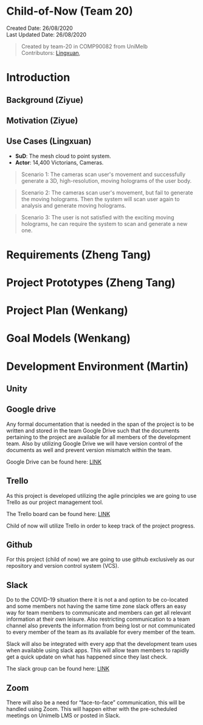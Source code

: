 # Child-of-Now (Team 20)

Created Date: 26/08/2020\
Last Updated Date: 26/08/2020

> Created by team-20 in COMP90082 from UniMelb\
> Contributors: [Lingxuan](https://github.com/kongpeter), 



# Introduction

## Background (Ziyue)




## Motivation (Ziyue)






## Use Cases (Lingxuan)

* **SuD**: The mesh cloud to point system. 
* **Actor**: 14,400 Victorians, Cameras.

> Scenario 1: The cameras scan user's movement and successfully generate a 3D, high-resolution, moving holograms of the user body.

> Scenario 2: The cameras scan user's movement, but fail to generate the moving holograms. Then the system will scan user again to analysis and generate moving holograms.

> Scenario 3: The user is not satisfied with the exciting moving holograms, he can require the system to scan and generate a new one. 





# Requirements (Zheng Tang)



# Project Prototypes (Zheng Tang)





# Project Plan (Wenkang)





# Goal Models (Wenkang)





# Development Environment (Martin)



## Unity

    

## Google drive

 
Any formal documentation that is needed in the span of the project is to be written and stored in the team Google Drive such that the documents pertaining to the project are available for all members of the development team. Also by utilizing Google Drive we will have version control of the documents as well and prevent version mismatch within the team.

Google Drive can be found here: [LINK](https://drive.google.com/drive/u/1/folders/1TdxP1vPDAh91ACnegNjZgsC7j2o1mPxj)

## Trello

    

As this project is developed utilizing the agile principles we are going to use Trello as our project management tool.

The Trello board can be found here: [LINK](https://trello.com/b/zSgcKvmL/child-of-now)

Child of now will utilize Trello in order to keep track of the project progress.

## Github


For this project (child of now) we are going to use github exclusively as our repository and version control system (VCS).


## Slack

    
Do to the COVID-19 situation there it is not a and option to be co-located and some members not having the same time zone slack offers an easy way for team members to communicate and members can get all relevant information at their own leisure. Also restricting communication to a team channel also prevents the information from being lost or not communicated to every member of the team as its available for every member of the team.

Slack will also be integrated with every app that the development team uses when available using slack apps. This will allow team members to rapidly get a quick update on what has happened since they last check.


The slack group can be found here: [LINK](https://app.slack.com/client/T018HBC98PL/C018AK9RR7Y)

## Zoom

There will also be a need for “face-to-face” communication, this will be handled using Zoom. This will happen either with the pre-scheduled meetings on Unimelb LMS or posted in Slack.

